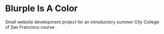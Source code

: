 # Blurple Is A Color

Small website development project for an introductory summer City College of San Francisco course
